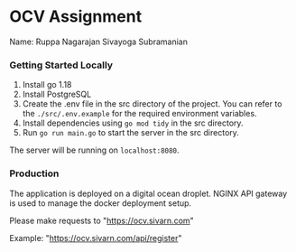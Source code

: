 # OCV Assignment

Name: Ruppa Nagarajan Sivayoga Subramanian

### Getting Started Locally

1. Install go 1.18
1. Install PostgreSQL
1. Create the .env file in the src directory of the project. You can refer to the `./src/.env.example` for the required environment variables.
1. Install dependencies using `go mod tidy` in the src directory.
1. Run `go run main.go` to start the server in the src directory.

The server will be running on `localhost:8080`.

### Production 

The application is deployed on a digital ocean droplet. NGINX API gateway is used to manage the docker deployment setup.

Please make requests to "https://ocv.sivarn.com"

Example: "https://ocv.sivarn.com/api/register"
